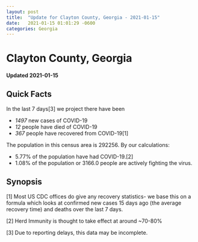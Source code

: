 ```yaml
---
layout: post
title:  "Update for Clayton County, Georgia - 2021-01-15"
date:   2021-01-15 01:01:29 -0600
categories: Georgia
---
```


# Clayton County, Georgia
#### Updated 2021-01-15

## Quick Facts

In the last 7 days[3] we project there have been
- *1497* new cases of COVID-19
- *12* people have died of COVID-19
- *367* people have recovered from COVID-19[1]

The population in this census area is 292256. By our calculations:
- 5.77% of the population have had COVID-19.[2]
- 1.08% of the population or 3166.0 people are actively fighting the virus.

## Synopsis




[1] Most US CDC offices do give any recovery statistics- we base this on a formula which looks at confirmed new cases
15 days ago (the average recovery time) and deaths over the last 7 days.

[2] Herd Immunity is thought to take effect at around ~70-80%

[3] Due to reporting delays, this data may be incomplete.
 
    